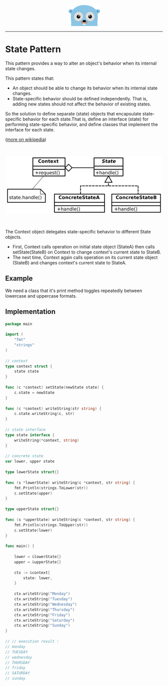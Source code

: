 <p align="center">
  <img src="../gopher.png" />
</p>

---

# State Pattern
This pattern provides a way to alter an object's behavior when its internal state changes.
<br />

This pattern states that:

* An object should be able to change its behavior when its internal state changes.
* State-specific behavior should be defined independently. That is, adding new states should not affect the behavior of existing states.

So the solution to define separate (state) objects that encapsulate state-specific behavior for each state.That is, define an interface (state) for performing state-specific behavior, and define classes that implement the interface for each state.
<br />

([more on wikipedia](https://en.wikipedia.org/wiki/State_pattern))

<br />

<p align="center">
  <img style="width:500px" src="./state.png" />
</p>
<br />

The Context object delegates state-specific behavior to different State objects. 

* First, Context calls operation on initial state object (StateA) then calls setState(StateB) on Context to change context's current state to StateB. 
* The next time, Context again calls operation on its current state object (StateB) and changes context's current state to StateA.


## Example
We need a class that it's print method toggles repeatedly between lowercase and uppercase formats.


## Implementation

```go
package main

import (
	"fmt"
	"strings"
)

// context
type context struct {
	state state
}

func (c *context) setState(newState state) {
	c.state = newState
}

func (c *context) writeString(str string) {
	c.state.writeString(c, str)
}

// state interface
type state interface {
	writeString(*context, string)
}

// concrete state
var lower, upper state

type lowerState struct{}

func (s *lowerState) writeString(c *context, str string) {
	fmt.Println(strings.ToLower(str))
	c.setState(upper)
}

type upperState struct{}

func (s *upperState) writeString(c *context, str string) {
	fmt.Println(strings.ToUpper(str))
	c.setState(lower)
}

func main() {

	lower = &lowerState{}
	upper = &upperState{}

	ctx := &context{
		state: lower,
	}

	ctx.writeString("Monday")
	ctx.writeString("Tuesday")
	ctx.writeString("Wednesday")
	ctx.writeString("Thursday")
	ctx.writeString("Friday")
	ctx.writeString("Saturday")
	ctx.writeString("Sunday")
}

// // execution result :
// monday
// TUESDAY
// wednesday
// THURSDAY
// friday
// SATURDAY
// sunday
```


